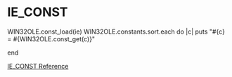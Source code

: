 # IE_CONST

WIN32OLE.const_load(ie) WIN32OLE.constants.sort.each do |c|
    puts "#{c} = #{WIN32OLE.const_get(c)}"

end

[IE_CONST Reference](https://ruby-doc.org/stdlib-2.6/libdoc/win32ole/rdoc/IE_CONST.html)
